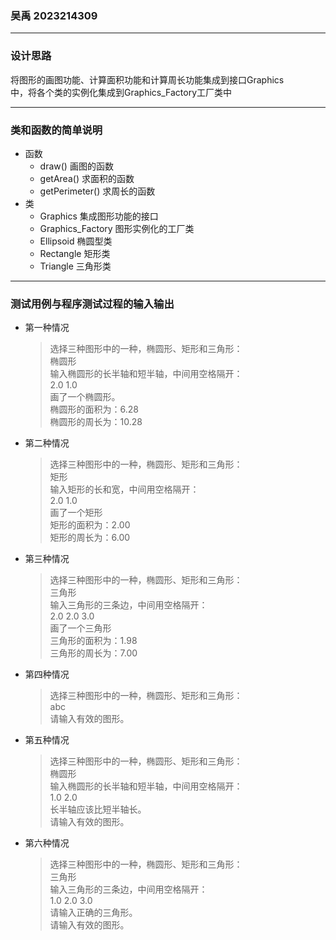 ### 吴禹 2023214309
***
### 设计思路
将图形的画图功能、计算面积功能和计算周长功能集成到接口Graphics  
中，将各个类的实例化集成到Graphics_Factory工厂类中
***
### 类和函数的简单说明
* 函数
  * draw() 画图的函数
  * getArea() 求面积的函数
  * getPerimeter() 求周长的函数
* 类
  * Graphics 集成图形功能的接口
  * Graphics_Factory 图形实例化的工厂类
  * Ellipsoid 椭圆型类
  * Rectangle 矩形类
  * Triangle 三角形类
***
### 测试用例与程序测试过程的输入输出
* 第一种情况
    > 选择三种图形中的一种，椭圆形、矩形和三角形：  
      椭圆形  
      输入椭圆形的长半轴和短半轴，中间用空格隔开：  
      2.0 1.0  
      画了一个椭圆形。  
      椭圆形的面积为：6.28  
      椭圆形的周长为：10.28  
* 第二种情况
    > 选择三种图形中的一种，椭圆形、矩形和三角形：   
      矩形  
      输入矩形的长和宽，中间用空格隔开：  
      2.0 1.0  
      画了一个矩形  
      矩形的面积为：2.00  
      矩形的周长为：6.00  
* 第三种情况
    > 选择三种图形中的一种，椭圆形、矩形和三角形：  
      三角形  
      输入三角形的三条边，中间用空格隔开：  
      2.0 2.0 3.0  
      画了一个三角形  
      三角形的面积为：1.98  
      三角形的周长为：7.00  
* 第四种情况
    > 选择三种图形中的一种，椭圆形、矩形和三角形：  
      abc  
      请输入有效的图形。  
* 第五种情况
    > 选择三种图形中的一种，椭圆形、矩形和三角形：  
      椭圆形  
      输入椭圆形的长半轴和短半轴，中间用空格隔开：  
      1.0 2.0  
      长半轴应该比短半轴长。  
      请输入有效的图形。  
* 第六种情况
    > 选择三种图形中的一种，椭圆形、矩形和三角形：  
      三角形  
      输入三角形的三条边，中间用空格隔开：  
      1.0 2.0 3.0  
      请输入正确的三角形。  
      请输入有效的图形。  